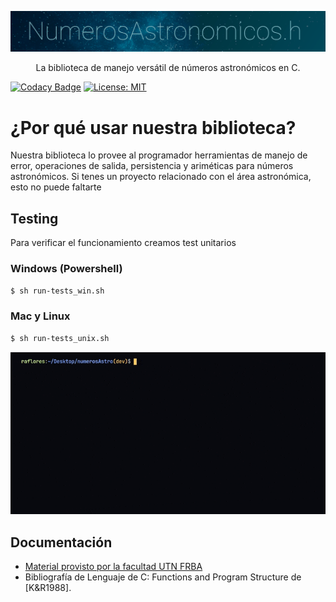 <p align="center">
  <a href="https://ramirosacruz.github.io/numerosAstro/" target="blank"><img src="https://github.com/ramirosacruz/numerosAstro/blob/resource/portada-git.png?raw=true" width="920" alt="Logo" /></a>
</p>
  <p align="center">La biblioteca de manejo versátil de números astronómicos en C.</p>

[![Codacy Badge](https://app.codacy.com/project/badge/Grade/4a1eac1898ba4e5faab9ee4e001798bb)](https://www.codacy.com/gh/ramirosacruz/numerosAstro/dashboard?utm_source=github.com&amp;utm_medium=referral&amp;utm_content=ramirosacruz/numerosAstro&amp;utm_campaign=Badge_Grade)
[![License: MIT](https://img.shields.io/badge/License-MIT-yellow.svg)](https://opensource.org/licenses/MIT)

# ¿Por qué usar nuestra biblioteca?

Nuestra biblioteca lo provee al programador herramientas de manejo de error, operaciones de salida, persistencia y ariméticas para números astronómicos. Si tenes un proyecto relacionado con el área astronómica, esto no puede faltarte

## Testing

Para verificar el funcionamiento creamos test unitarios

### Windows (Powershell)

```bash
$ sh run-tests_win.sh
```

### Mac y Linux

```bash
$ sh run-tests_unix.sh
```

<img src="https://github.com/ramirosacruz/numerosAstro/blob/resource/test.gif?raw=true">

## Documentación

- [Material provisto por la facultad UTN FRBA](https://drive.google.com/file/d/1ROieFk5yjYR4HFBPBFCCWw8kOtCY3PIB/view?usp=sharing)
- Bibliografía de Lenguaje de C: Functions and Program Structure de [K&R1988].

